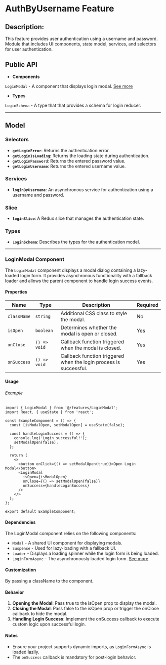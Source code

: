 # AuthByUsername Feature

## Description:

This feature provides user authentication using a username and password.
Module that includes UI components, state model, services, and selectors for user authentication.

## Public API

- **Components**

`LoginModal` - A component that displays login modal. [See more](#loginmodal-component)

- **Types**

`LoginSchema` - A type that that provides a schema for login reducer. <br>

____

## Model

### Selectors

- **`getLoginError`**: Returns the authentication error.
- **`getLoginIsLoading`**: Returns the loading state during authentication.
- **`getLoginPassword`**: Returns the entered password value.
- **`getLoginUsername`**: Returns the entered username value.

### Services

- **`loginByUsername`**: An asynchronous service for authentication using a username and password.

### Slice

- **`loginSlice`**: A Redux slice that manages the authentication state.

### Types

- **`LoginSchema`**: Describes the types for the authentication model.

____

### LoginModal Component

The `LoginModal` component displays a modal dialog containing a lazy-loaded login form. It provides asynchronous functionality with a fallback loader and allows the parent component to handle login success events.

#### Properties

| Name       | Type           | Description                                                                                  | Required |
|------------|----------------|----------------------------------------------------------------------------------------------|----------|
| `className` | `string`       | Additional CSS class to style the modal.                                                    | No       |
| `isOpen`    | `boolean`      | Determines whether the modal is open or closed.                                             | Yes      |
| `onClose`   | `() => void`   | Callback function triggered when the modal is closed.                                       | Yes      |
| `onSuccess` | `() => void`   | Callback function triggered when the login process is successful.                           | Yes      |

#### Usage

###### Example

```tsx
import { LoginModal } from '@/features/LoginModal';
import React, { useState } from 'react';

const ExampleComponent = () => {
  const [isModalOpen, setModalOpen] = useState(false);

  const handleLoginSuccess = () => {
    console.log('Login successful!');
    setModalOpen(false);
  };

  return (
    <>
      <button onClick={() => setModalOpen(true)}>Open Login Modal</button>
      <LoginModal 
        isOpen={isModalOpen} 
        onClose={() => setModalOpen(false)} 
        onSuccess={handleLoginSuccess} 
      />
    </>
  );
};

export default ExampleComponent;
```

#### Dependencies
The LoginModal component relies on the following components:

- `Modal` - A shared UI component for displaying modals.
- `Suspense` - Used for lazy-loading with a fallback UI.
- `Loader` - Displays a loading spinner while the login form is being loaded.
- `LoginFormAsync` - The asynchronously loaded login form.  [See more](./ui/LoginForm/README.md)

#### Customization
By passing a className to the component.

#### Behavior
1) **Opening the Modal**: Pass true to the isOpen prop to display the modal.
2) **Closing the Modal**: Pass false to the isOpen prop or trigger the onClose callback to hide the modal.
3) **Handling Login Success**: Implement the onSuccess callback to execute custom logic upon successful login.

#### Notes
- Ensure your project supports dynamic imports, as `LoginFormAsync` is loaded lazily.
- The `onSuccess` callback is mandatory for post-login behavior.









